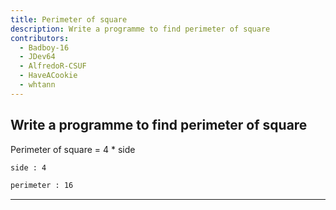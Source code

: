 ```yaml
---
title: Perimeter of square
description: Write a programme to find perimeter of square
contributors:
  - Badboy-16
  - JDev64
  - AlfredoR-CSUF
  - HaveACookie
  - whtann
---
```


## Write a programme to find perimeter of square

Perimeter of square = 4 \* side

```txt
side : 4

perimeter : 16
```

---
